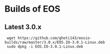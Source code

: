 # Builds of EOS

## Latest 3.0.x

```
 wget https://github.com/ghoti143/eosio-builds/raw/master/3.0.x/EOS.IO-3.0.1-Linux.deb 
 sudo dpkg -i EOS.IO-3.0.1-Linux.deb
```
